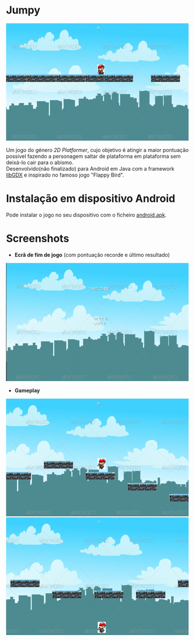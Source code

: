 # Jumpy

<img src="screenshots/inicio.png" width="500">

Um jogo do género *2D Platformer*, cujo objetivo é atingir a maior pontuação possível fazendo a personagem saltar de plataforma em plataforma
sem deixá-lo cair para o abismo.<br>
Desenvolvido(não finalizado) para Android em Java com a framework [libGDX](https://libgdx.badlogicgames.com/) e inspirado no famoso jogo "Flappy Bird".

# Instalação em dispositivo Android

Pode instalar o jogo no seu dispositivo com o ficheiro [android.apk](https://github.com/Adtx/Jumpy/blob/master/out/production/android/android.apk).

# Screenshots

* **Ecrã de fim de jogo** (com pontuação recorde e último resultado)

<img src="screenshots/game-over.png" width="500">

* **Gameplay**

<img src="screenshots/jumping.png" width="500">
<img src="screenshots/missed.png" width="500">
